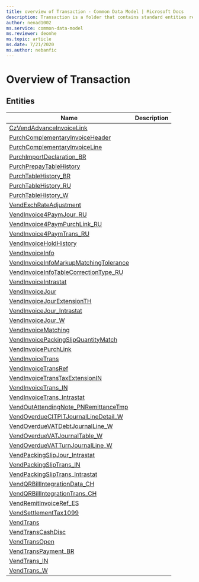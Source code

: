 ```yaml
---
title: overview of Transaction - Common Data Model | Microsoft Docs
description: Transaction is a folder that contains standard entities related to the Common Data Model.
author: nenad1002
ms.service: common-data-model
ms.reviewer: deonhe
ms.topic: article
ms.date: 7/21/2020
ms.author: nebanfic
---
```


# Overview of Transaction


## Entities

|Name|Description|
|---|---|
|[CzVendAdvanceInvoiceLink](CzVendAdvanceInvoiceLink.md)||
|[PurchComplementaryInvoiceHeader](PurchComplementaryInvoiceHeader.md)||
|[PurchComplementaryInvoiceLine](PurchComplementaryInvoiceLine.md)||
|[PurchImportDeclaration_BR](PurchImportDeclaration_BR.md)||
|[PurchPrepayTableHistory](PurchPrepayTableHistory.md)||
|[PurchTableHistory_BR](PurchTableHistory_BR.md)||
|[PurchTableHistory_RU](PurchTableHistory_RU.md)||
|[PurchTableHistory_W](PurchTableHistory_W.md)||
|[VendExchRateAdjustment](VendExchRateAdjustment.md)||
|[VendInvoice4PaymJour_RU](VendInvoice4PaymJour_RU.md)||
|[VendInvoice4PaymPurchLink_RU](VendInvoice4PaymPurchLink_RU.md)||
|[VendInvoice4PaymTrans_RU](VendInvoice4PaymTrans_RU.md)||
|[VendInvoiceHoldHistory](VendInvoiceHoldHistory.md)||
|[VendInvoiceInfo](VendInvoiceInfo.md)||
|[VendInvoiceInfoMarkupMatchingTolerance](VendInvoiceInfoMarkupMatchingTolerance.md)||
|[VendInvoiceInfoTableCorrectionType_RU](VendInvoiceInfoTableCorrectionType_RU.md)||
|[VendInvoiceIntrastat](VendInvoiceIntrastat.md)||
|[VendInvoiceJour](VendInvoiceJour.md)||
|[VendInvoiceJourExtensionTH](VendInvoiceJourExtensionTH.md)||
|[VendInvoiceJour_Intrastat](VendInvoiceJour_Intrastat.md)||
|[VendInvoiceJour_W](VendInvoiceJour_W.md)||
|[VendInvoiceMatching](VendInvoiceMatching.md)||
|[VendInvoicePackingSlipQuantityMatch](VendInvoicePackingSlipQuantityMatch.md)||
|[VendInvoicePurchLink](VendInvoicePurchLink.md)||
|[VendInvoiceTrans](VendInvoiceTrans.md)||
|[VendInvoiceTransRef](VendInvoiceTransRef.md)||
|[VendInvoiceTransTaxExtensionIN](VendInvoiceTransTaxExtensionIN.md)||
|[VendInvoiceTrans_IN](VendInvoiceTrans_IN.md)||
|[VendInvoiceTrans_Intrastat](VendInvoiceTrans_Intrastat.md)||
|[VendOutAttendingNote_PNRemittanceTmp](VendOutAttendingNote_PNRemittanceTmp.md)||
|[VendOverdueCITPITJournalLineDetail_W](VendOverdueCITPITJournalLineDetail_W.md)||
|[VendOverdueVATDebtJournalLine_W](VendOverdueVATDebtJournalLine_W.md)||
|[VendOverdueVATJournalTable_W](VendOverdueVATJournalTable_W.md)||
|[VendOverdueVATTurnJournalLine_W](VendOverdueVATTurnJournalLine_W.md)||
|[VendPackingSlipJour_Intrastat](VendPackingSlipJour_Intrastat.md)||
|[VendPackingSlipTrans_IN](VendPackingSlipTrans_IN.md)||
|[VendPackingSlipTrans_Intrastat](VendPackingSlipTrans_Intrastat.md)||
|[VendQRBillIntegrationData_CH](VendQRBillIntegrationData_CH.md)||
|[VendQRBillIntegrationTrans_CH](VendQRBillIntegrationTrans_CH.md)||
|[VendRemitInvoiceRef_ES](VendRemitInvoiceRef_ES.md)||
|[VendSettlementTax1099](VendSettlementTax1099.md)||
|[VendTrans](VendTrans.md)||
|[VendTransCashDisc](VendTransCashDisc.md)||
|[VendTransOpen](VendTransOpen.md)||
|[VendTransPayment_BR](VendTransPayment_BR.md)||
|[VendTrans_IN](VendTrans_IN.md)||
|[VendTrans_W](VendTrans_W.md)||
